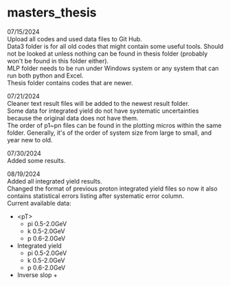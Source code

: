 # masters_thesis
07/15/2024  
Upload all codes and used data files to Git Hub.  
Data3 folder is for all old codes that might contain some useful tools. Should not be looked at unless nothing can be found in thesis folder (probably won't be found in this folder either).  
MLP folder needs to be run under Windows system or any system that can run both python and Excel.  
Thesis folder contains codes that are newer.  

07/21/2024  
Cleaner text result files will be added to the newest result folder.  
Some data for integrated yield do not have systematic uncertainties because the original data does not have them.  
The order of p1~pn files can be found in the plotting micros within the same folder. Generally, it's of the order of system size from large to small, and year new to old.  

07/30/2024  
Added some results.  

08/19/2024  
Added all integrated yield results.  
Changed the format of previous proton integrated yield files so now it also contains statistical errors listing after systematic error column.  
Current available data:  
* \<pT\>
  + pi 0.5-2.0GeV
  + k 0.5-2.0GeV
  + p 0.6-2.0GeV
* Integrated yield
  + pi 0.5-2.0GeV
  + k 0.5-2.0GeV
  + p 0.6-2.0GeV
* Inverse slop
  + 
